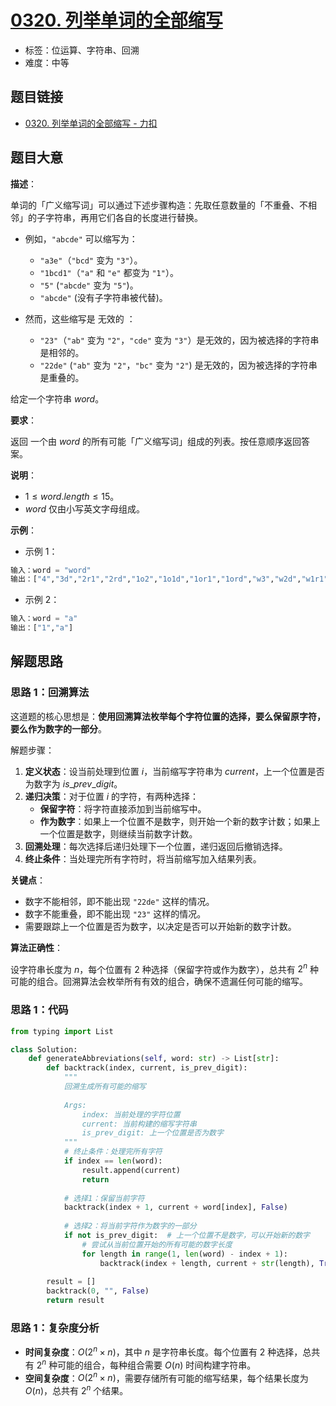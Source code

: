 # [0320. 列举单词的全部缩写](https://leetcode.cn/problems/generalized-abbreviation/)

- 标签：位运算、字符串、回溯
- 难度：中等

## 题目链接

- [0320. 列举单词的全部缩写 - 力扣](https://leetcode.cn/problems/generalized-abbreviation/)

## 题目大意

**描述**：

单词的「广义缩写词」可以通过下述步骤构造：先取任意数量的「不重叠、不相邻」的子字符串，再用它们各自的长度进行替换。

- 例如，`"abcde"` 可以缩写为：
   - `"a3e"`（`"bcd"` 变为 `"3"`）。
   - `"1bcd1"`（`"a"` 和 `"e"` 都变为 `"1"`）。
   - `"5"` (`"abcde"` 变为 `"5"`)。
   - `"abcde"` (没有子字符串被代替)。

- 然而，这些缩写是 无效的 ：
   - `"23"`（`"ab"` 变为 `"2"`，`"cde"` 变为 `"3"`）是无效的，因为被选择的字符串是相邻的。
   - `"22de"` (`"ab"` 变为 `"2"`，`"bc"` 变为 `"2"`)  是无效的，因为被选择的字符串是重叠的。

给定一个字符串 $word$。

**要求**：

返回 一个由 $word$ 的所有可能「广义缩写词」组成的列表。按任意顺序返回答案。

**说明**：

- $1 \le word.length \le 15$。
- $word$ 仅由小写英文字母组成。

**示例**：

- 示例 1：

```python
输入：word = "word"
输出：["4","3d","2r1","2rd","1o2","1o1d","1or1","1ord","w3","w2d","w1r1","w1rd","wo2","wo1d","wor1","word"]
```

- 示例 2：

```python
输入：word = "a"
输出：["1","a"]
```

## 解题思路

### 思路 1：回溯算法

这道题的核心思想是：**使用回溯算法枚举每个字符位置的选择，要么保留原字符，要么作为数字的一部分**。

解题步骤：

1. **定义状态**：设当前处理到位置 $i$，当前缩写字符串为 $current$，上一个位置是否为数字为 $is\_prev\_digit$。
2. **递归决策**：对于位置 $i$ 的字符，有两种选择：
   - **保留字符**：将字符直接添加到当前缩写中。
   - **作为数字**：如果上一个位置不是数字，则开始一个新的数字计数；如果上一个位置是数字，则继续当前数字计数。
3. **回溯处理**：每次选择后递归处理下一个位置，递归返回后撤销选择。
4. **终止条件**：当处理完所有字符时，将当前缩写加入结果列表。

**关键点**：

- 数字不能相邻，即不能出现 `"22de"` 这样的情况。
- 数字不能重叠，即不能出现 `"23"` 这样的情况。
- 需要跟踪上一个位置是否为数字，以决定是否可以开始新的数字计数。

**算法正确性**：

设字符串长度为 $n$，每个位置有 2 种选择（保留字符或作为数字），总共有 $2^n$ 种可能的组合。回溯算法会枚举所有有效的组合，确保不遗漏任何可能的缩写。

### 思路 1：代码

```python
from typing import List

class Solution:
    def generateAbbreviations(self, word: str) -> List[str]:
        def backtrack(index, current, is_prev_digit):
            """
            回溯生成所有可能的缩写
            
            Args:
                index: 当前处理的字符位置
                current: 当前构建的缩写字符串
                is_prev_digit: 上一个位置是否为数字
            """
            # 终止条件：处理完所有字符
            if index == len(word):
                result.append(current)
                return
            
            # 选择1：保留当前字符
            backtrack(index + 1, current + word[index], False)
            
            # 选择2：将当前字符作为数字的一部分
            if not is_prev_digit:  # 上一个位置不是数字，可以开始新的数字
                # 尝试从当前位置开始的所有可能的数字长度
                for length in range(1, len(word) - index + 1):
                    backtrack(index + length, current + str(length), True)
        
        result = []
        backtrack(0, "", False)
        return result
```

### 思路 1：复杂度分析

- **时间复杂度**：$O(2^n \times n)$，其中 $n$ 是字符串长度。每个位置有 2 种选择，总共有 $2^n$ 种可能的组合，每种组合需要 $O(n)$ 时间构建字符串。
- **空间复杂度**：$O(2^n \times n)$，需要存储所有可能的缩写结果，每个结果长度为 $O(n)$，总共有 $2^n$ 个结果。
